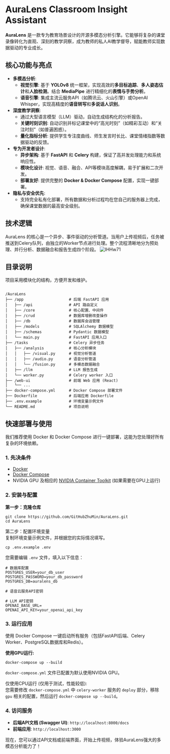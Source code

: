 # **AuraLens Classroom Insight Assistant**

**AuraLens** 是一款专为教育场景设计的开源多模态分析引擎。它能够将复杂的课堂录像转化为直观、深刻的教学洞察，成为教师的私人AI教学督导，赋能教师实现数据驱动的专业成长。

## 核心功能与亮点 

* **多模态分析**:  
  * **视觉引擎**: 基于 **YOLOv8** 统一框架，实现高效的**多目标追踪**、**多人姿态估计**和**人脸检测**。结合 **MediaPipe** 进行精细化的**表情与手势分析**。  
  * **语音引擎**: 集成主流云服务API（如腾讯云、火山引擎）或OpenAI Whisper，实现高精度的**语音转写**和**多说话人识别**。  
* **深度教学洞察**:  
  * 通过大型语言模型（LLM）驱动，自动生成结构化的分析报告。  
  * **关键时刻识别**: 自动识别并标记课堂中的“高光时刻”（如精彩互动）和“关注时刻”（如普遍困惑）。  
  * **量化指标分析**: 提供学生专注度曲线、师生发言时长比、课堂情绪指数等数据驱动的反馈。  
* **专为开发者设计**:  
  * **异步架构**: 基于 **FastAPI** 和 **Celery** 构建，保证了高并发处理能力和系统响应性。  
  * **模块化设计**: 视觉、语音、融合、API等模块高度解耦，易于扩展和二次开发。  
  * **部署友好**: 提供完整的 **Docker & Docker Compose** 配置，实现一键部署。  
* **隐私与安全优先**:  
  * 支持完全私有化部署，所有数据和分析过程均在您自己的服务器上完成，确保课堂数据的最高安全级别。

## 技术逻辑

AuraLens 的核心是一个异步、事件驱动的分析管道。当用户上传视频后，任务被推送到Celery队列，由独立的Worker节点进行处理。整个流程清晰地分为预处理、并行分析、数据融合和报告生成四个阶段。
![IHHw71](https://cdn.jsdelivr.net/gh/GitHubZhuMin/image@main/uPic/IHHw71.jpg)


## 目录说明

项目采用模块化的结构，方便开发和维护。
```

/AuraLens  
├── /app                    # 后端 FastAPI 应用  
│   ├── /api                # API 路由定义  
│   ├── /core               # 核心配置、中间件  
│   ├── /crud               # 数据库增删改查操作  
│   ├── /db                 # 数据库会话管理  
│   ├── /models             # SQLAlchemy 数据模型  
│   ├── /schemas            # Pydantic 数据模型  
│   └── main.py             # FastAPI 应用入口  
├── /tasks                  # Celery 异步任务  
│   ├── /analysis           # 核心分析模块  
│   │   ├── /visual.py      # 视觉分析管道  
│   │   ├── /audio.py       # 语音分析管道  
│   │   └── /fusion.py      # 多模态数据融合  
│   ├── /llm                # LLM 报告生成  
│   └── worker.py           # Celery worker 入口  
├── /web-ui                 # 前端 Web 应用 (React)  
│   └── ...  
├── docker-compose.yml      # Docker Compose 部署文件  
├── Dockerfile              # 后端应用 Dockerfile  
├── .env.example            # 环境变量示例文件  
└── README.md               # 项目说明
```

## 快速部署与使用

我们推荐使用 Docker 和 Docker Compose 进行一键部署，这能为您处理好所有复杂的环境依赖。

### **1\. 先决条件**

* [Docker](https://www.docker.com/products/docker-desktop/)  
* [Docker Compose](https://docs.docker.com/compose/install/)  
* NVIDIA GPU 及相应的 [NVIDIA Container Toolkit](https://docs.nvidia.com/datacenter/cloud-native/container-toolkit/latest/install-guide.html) (如果需要在GPU上运行)

### **2\. 安装与配置**

**第一步：克隆仓库**
```
git clone https://github.com/GitHubZhuMin/AuraLens.git  
cd AuraLens
```

第二步：配置环境变量  
复制环境变量示例文件，并根据您的实际情况填写。  
```
cp .env.example .env
```

您需要编辑 `.env` 文件，填入以下信息：
```
# 数据库配置  
POSTGRES_USER=your_db_user  
POSTGRES_PASSWORD=your_db_password  
POSTGRES_DB=auralens_db

# 语音云服务API密钥  

# LLM API密钥  
OPENAI_BASE_URL=
OPENAI_API_KEY=your_openai_api_key
```


### **3\. 运行应用**

使用 Docker Compose 一键启动所有服务（包括FastAPI后端、Celery Worker、PostgreSQL数据库和Redis）。

**使用GPU运行:**
```
docker-compose up --build
```


`docker-compose.yml` 文件已配置为默认使用NVIDIA GPU。

仅使用CPU运行 (仅用于测试，性能较低):  
您需要修改 `docker-compose.yml` 中 `celery-worker` 服务的 `deploy` 部分，移除 `gpu` 相关的配置，然后运行 `docker-compose up --build`。

### **4\. 访问服务**

* **后端API文档 (Swagger UI)**: `http://localhost:8000/docs`  
* **前端应用**: `http://localhost:3000` 

现在，您可以通过API文档或前端界面，开始上传视频，体验AuraLens强大的多模态分析能力了！
